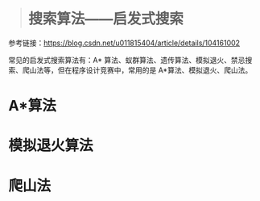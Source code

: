 > # 搜索算法——启发式搜索

参考链接：<https://blog.csdn.net/u011815404/article/details/104161002>

常见的启发式搜索算法有：A* 算法、蚁群算法、遗传算法、模拟退火、禁忌搜索、爬山法等，但在程序设计竞赛中，常用的是 A*算法、模拟退火、爬山法。



# A*算法



# 模拟退火算法



# 爬山法

